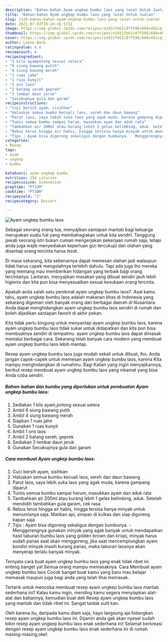 ```yaml
---
description: "Bahan-bahan Ayam ungkep bumbu laos yang lezat Untuk Jualan"
title: "Bahan-bahan Ayam ungkep bumbu laos yang lezat Untuk Jualan"
slug: 1129-bahan-bahan-ayam-ungkep-bumbu-laos-yang-lezat-untuk-jualan
date: 2021-07-03T10:24:18.573Z
image: https://img-global.cpcdn.com/recipes/a1931fb61c87f596/680x482cq70/ayam-ungkep-bumbu-laos-foto-resep-utama.jpg
thumbnail: https://img-global.cpcdn.com/recipes/a1931fb61c87f596/680x482cq70/ayam-ungkep-bumbu-laos-foto-resep-utama.jpg
cover: https://img-global.cpcdn.com/recipes/a1931fb61c87f596/680x482cq70/ayam-ungkep-bumbu-laos-foto-resep-utama.jpg
author: Leona Beck
ratingvalue: 4.4
reviewcount: 4
recipeingredient:
- "1 kilo ayampotong sesuai selera"
- "6 siung bawang putih"
- "4 siung bawang merah"
- "1 ruas jahe"
- "1 ruas kunyit"
- "1 ons laos"
- "2 batang sereh geprek"
- "3 lembar daun jeruk"
- "Secukupnya gula dan garam"
recipeinstructions:
- "Cuci bersih ayam, sisihkan"
- "Haluskan semua bumbu kecuali laos, sereh dan daun bawang"
- "Parut laos, saya lebih suka laos yang agak muda, karena gampang diparut"
- "Tumis semua bumbu sampai harum, masukkan ayam dan aduk rata"
- "Tambahkan air 200ml atau kurang lebih 1 gelas belimbing, aduk. Setelah mendidih tambahkan gula garam, cek rasa."
- "Rebus terus hingga air habis, hingga tersisa hanya minyak untuk menumisnya saja. Matikan api, simpan di kulkas dan siap digoreng kapan saja"
- "Tips : Ayam bisa digoreng sekaligus dengan bumbunya.   Menggorengnya gunakan minyak yang agak banyak untuk mendapatkan hasil taburan bumbu laos yang golden brown dan krispi, minyak harus sudah panas saat akan menggoreng, jika saat mencemplungkan ayam kondisi minyak masih kurang panas, maka taburan laosnya akan menyerap terlalu banyak minyak."
categories:
- Resep
tags:
- ayam
- ungkep
- bumbu

katakunci: ayam ungkep bumbu 
nutrition: 254 calories
recipecuisine: Indonesian
preptime: "PT33M"
cooktime: "PT30M"
recipeyield: "2"
recipecategory: Dessert

---
```



![Ayam ungkep bumbu laos](https://img-global.cpcdn.com/recipes/a1931fb61c87f596/680x482cq70/ayam-ungkep-bumbu-laos-foto-resep-utama.jpg)

Sebagai seorang orang tua, menyajikan santapan mantab bagi keluarga merupakan suatu hal yang membahagiakan untuk kita sendiri. Tanggung jawab seorang istri bukan cuman mengerjakan pekerjaan rumah saja, tetapi anda juga wajib menyediakan keperluan gizi tercukupi dan olahan yang disantap orang tercinta harus lezat.

Di masa  sekarang, kita sebenarnya dapat memesan olahan jadi walaupun tidak harus capek mengolahnya terlebih dahulu. Tapi ada juga lho mereka yang memang mau memberikan hidangan yang terbaik bagi orang tercintanya. Lantaran, menyajikan masakan yang dibuat sendiri jauh lebih higienis dan kita pun bisa menyesuaikan sesuai kesukaan orang tercinta. 



Apakah anda salah satu penikmat ayam ungkep bumbu laos?. Asal kamu tahu, ayam ungkep bumbu laos adalah makanan khas di Indonesia yang sekarang digemari oleh banyak orang dari berbagai daerah di Nusantara. Anda dapat menghidangkan ayam ungkep bumbu laos sendiri di rumah dan boleh dijadikan santapan favorit di akhir pekan.

Kita tidak perlu bingung untuk menyantap ayam ungkep bumbu laos, karena ayam ungkep bumbu laos tidak sukar untuk didapatkan dan kita pun bisa membuatnya sendiri di tempatmu. ayam ungkep bumbu laos dapat dimasak memalui berbagai cara. Sekarang telah banyak cara modern yang membuat ayam ungkep bumbu laos lebih mantap.

Resep ayam ungkep bumbu laos juga mudah sekali untuk dibuat, lho. Anda jangan capek-capek untuk memesan ayam ungkep bumbu laos, karena Kita mampu menghidangkan di rumahmu. Bagi Kalian yang ingin menyajikannya, berikut resep membuat ayam ungkep bumbu laos yang nikamat yang bisa Anda coba sendiri.

<!--inarticleads1-->

##### Bahan-bahan dan bumbu yang diperlukan untuk pembuatan Ayam ungkep bumbu laos:

1. Sediakan 1 kilo ayam,potong sesuai selera
1. Ambil 6 siung bawang putih
1. Ambil 4 siung bawang merah
1. Siapkan 1 ruas jahe
1. Gunakan 1 ruas kunyit
1. Ambil 1 ons laos
1. Ambil 2 batang sereh, geprek
1. Sediakan 3 lembar daun jeruk
1. Gunakan Secukupnya gula dan garam




<!--inarticleads2-->

##### Cara membuat Ayam ungkep bumbu laos:

1. Cuci bersih ayam, sisihkan
1. Haluskan semua bumbu kecuali laos, sereh dan daun bawang
1. Parut laos, saya lebih suka laos yang agak muda, karena gampang diparut
1. Tumis semua bumbu sampai harum, masukkan ayam dan aduk rata
1. Tambahkan air 200ml atau kurang lebih 1 gelas belimbing, aduk. Setelah mendidih tambahkan gula garam, cek rasa.
1. Rebus terus hingga air habis, hingga tersisa hanya minyak untuk menumisnya saja. Matikan api, simpan di kulkas dan siap digoreng kapan saja
1. Tips : Ayam bisa digoreng sekaligus dengan bumbunya.  -  Menggorengnya gunakan minyak yang agak banyak untuk mendapatkan hasil taburan bumbu laos yang golden brown dan krispi, minyak harus sudah panas saat akan menggoreng, jika saat mencemplungkan ayam kondisi minyak masih kurang panas, maka taburan laosnya akan menyerap terlalu banyak minyak.




Ternyata cara buat ayam ungkep bumbu laos yang enak tidak ribet ini enteng banget ya! Semua orang mampu memasaknya. Cara Membuat ayam ungkep bumbu laos Cocok banget buat kamu yang baru mau belajar memasak maupun juga bagi anda yang telah lihai memasak.

Tertarik untuk mencoba membuat resep ayam ungkep bumbu laos mantab sederhana ini? Kalau kamu ingin, mending kamu segera menyiapkan alat-alat dan bahannya, kemudian buat deh Resep ayam ungkep bumbu laos yang mantab dan tidak ribet ini. Sangat taidak sulit kan. 

Oleh karena itu, daripada kamu diam saja, hayo langsung aja hidangkan resep ayam ungkep bumbu laos ini. Dijamin anda gak akan nyesel sudah bikin resep ayam ungkep bumbu laos enak sederhana ini! Selamat berkreasi dengan resep ayam ungkep bumbu laos enak sederhana ini di rumah masing-masing,oke!.


